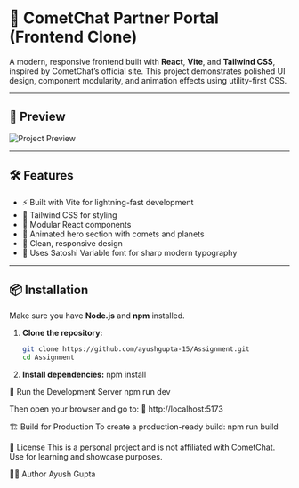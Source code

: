 # 🚀 CometChat Partner Portal (Frontend Clone)

A modern, responsive frontend built with **React**, **Vite**, and **Tailwind CSS**, inspired by CometChat’s official site. This project demonstrates polished UI design, component modularity, and animation effects using utility-first CSS.

---

## 📸 Preview

![Project Preview](public/preview.png) <!-- Replace this with an actual screenshot or remove this section if not applicable -->

---

## 🛠️ Features

- ⚡ Built with Vite for lightning-fast development
- 🎨 Tailwind CSS for styling
- 🧩 Modular React components
- 🌌 Animated hero section with comets and planets
- 💬 Clean, responsive design
- 🧠 Uses Satoshi Variable font for sharp modern typography

---
## 📦 Installation

Make sure you have **Node.js** and **npm** installed.

1. **Clone the repository:**
   ```bash
   git clone https://github.com/ayushgupta-15/Assignment.git
   cd Assignment
2. **Install dependencies:**
npm install

🧪 Run the Development Server
npm run dev

Then open your browser and go to:
📍 http://localhost:5173

🏗️ Build for Production
To create a production-ready build:
npm run build

📌 License
This is a personal project and is not affiliated with CometChat. Use for learning and showcase purposes.

👨‍💻 Author
Ayush Gupta